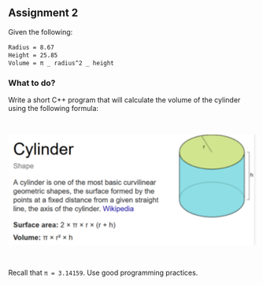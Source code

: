 ## Assignment 2

Given the following:

```
Radius = 8.67
Height = 25.85
Volume = π _ radius^2 _ height
```

### What to do?

Write a short C++ program that will calculate the volume of the cylinder using the following formula:

&nbsp;&nbsp;&nbsp;

![Cylinder](cylinder.png)

&nbsp;&nbsp;&nbsp;

Recall that `π = 3.14159`. Use good programming practices.
